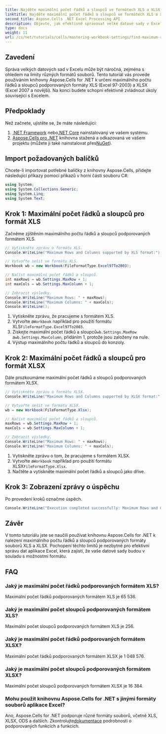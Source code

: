 ```yaml
---
title: Najděte maximální počet řádků a sloupců ve formátech XLS a XLSX
linktitle: Najděte maximální počet řádků a sloupců ve formátech XLS a XLSX
second_title: Aspose.Cells .NET Excel Processing API
description: Objevte, jak efektivně spravovat velké datové sady v Excelu pomocí knihovny Aspose.Cells for .NET. Tato příručka poskytuje podrobný přístup k identifikaci maximálního počtu řádků a sloupců podporovaných formáty souborů XLS i XLSX.
type: docs
weight: 11
url: /cs/net/tutorials/cells/mastering-workbook-settings/find-maximum-rows-and-columns/
---
```

## Zavedení

Správa velkých datových sad v Excelu může být náročná, zejména s ohledem na limity různých formátů souborů. Tento tutoriál vás provede používáním knihovny Aspose.Cells for .NET k určení maximálního počtu řádků a sloupců podporovaných formáty XLS (Excel 97-2003) a XLSX (Excel 2007 a novější). Na konci budete schopni efektivně zvládnout úkoly související s Excelem.

## Předpoklady

Než začnete, ujistěte se, že máte následující:

1. [.NET Framework](https://dotnet.microsoft.com/en-us/download) nebo[.NET Core](https://dotnet.microsoft.com/en-us/download) nainstalovaný ve vašem systému.
2. [Aspose.Cells pro .NET](https://releases.aspose.com/cells/net/) knihovna stažená a odkazovaná ve vašem projektu (můžete ji také nainstalovat přes[NuGet](https://www.nuget.org/packages/Aspose.Cells/)).

## Import požadovaných balíčků

Chcete-li importovat potřebné balíčky z knihovny Aspose.Cells, přidejte následující příkazy pomocí příkazů v horní části souboru C#:

```csharp
using System;
using System.Collections.Generic;
using System.Linq;
using System.Text;
```

## Krok 1: Maximální počet řádků a sloupců pro formát XLS

Začněme zjištěním maximálního počtu řádků a sloupců podporovaných formátem XLS.

```csharp
// Vytiskněte zprávu o formátu XLS.
Console.WriteLine("Maximum Rows and Columns supported by XLS format:");

// Vytvořte sešit ve formátu XLS.
Workbook wb = new Workbook(FileFormatType.Excel97To2003);

// Načíst maximální počet řádků a sloupců.
int maxRows = wb.Settings.MaxRow + 1;
int maxCols = wb.Settings.MaxColumn + 1;

// Zobrazit výsledky.
Console.WriteLine("Maximum Rows: " + maxRows);
Console.WriteLine("Maximum Columns: " + maxCols);
Console.WriteLine();
```

1. Vytiskněte zprávu, že pracujeme s formátem XLS.
2.  Vytvořte a`Workbook` například pro použití formátu XLS`FileFormatType.Excel97To2003`.
3.  Získejte maximální počet řádků a sloupců`wb.Settings.MaxRow` a`wb.Settings.MaxColumn`, přidáním 1, protože jsou založeny na nule.
4. Výstup maximálního počtu řádků a sloupců do konzoly.

## Krok 2: Maximální počet řádků a sloupců pro formát XLSX

Dále prozkoumáme maximální počet řádků a sloupců podporovaných formátem XLSX.

```csharp
// Vytiskněte zprávu o formátu XLSX.
Console.WriteLine("Maximum Rows and Columns supported by XLSX format:");

// Vytvořte sešit ve formátu XLSX.
wb = new Workbook(FileFormatType.Xlsx);

// Načíst maximální počet řádků a sloupců.
maxRows = wb.Settings.MaxRow + 1;
maxCols = wb.Settings.MaxColumn + 1;

// Zobrazit výsledky.
Console.WriteLine("Maximum Rows: " + maxRows);
Console.WriteLine("Maximum Columns: " + maxCols);
```

1. Vytiskněte zprávu o tom, že pracujeme s formátem XLSX.
2.  Vytvořte a`Workbook` například pro použití formátu XLSX`FileFormatType.Xlsx`.
3. Načtěte a vytiskněte maximální počet řádků a sloupců jako dříve.

## Krok 3: Zobrazení zprávy o úspěchu

Po provedení kroků označme úspěch.

```csharp
Console.WriteLine("Execution completed successfully: Maximum Rows and Columns retrieval for both formats.");
```

## Závěr

V tomto tutoriálu jste se naučili používat knihovnu Aspose.Cells for .NET k nalezení maximálního počtu řádků a sloupců podporovaných formáty souborů XLS a XLSX. Pochopení těchto limitů je nezbytné pro efektivní správu dat aplikace Excel, která zajistí, že vaše datové sady budou v souladu s možnostmi formátu.

## FAQ

### Jaký je maximální počet řádků podporovaných formátem XLS?
Maximální počet řádků podporovaných formátem XLS je 65 536.

### Jaký je maximální počet sloupců podporovaných formátem XLS?
Maximální počet sloupců podporovaných formátem XLS je 256.

### Jaký je maximální počet řádků podporovaných formátem XLSX?
Maximální počet řádků podporovaných formátem XLSX je 1 048 576.

### Jaký je maximální počet sloupců podporovaných formátem XLSX?
Maximální počet sloupců podporovaných formátem XLSX je 16 384.

### Mohu použít knihovnu Aspose.Cells for .NET s jinými formáty souborů aplikace Excel?
 Ano, Aspose.Cells for .NET podporuje různé formáty souborů, včetně XLS, XLSX, ODS a dalších. Zkontrolujte[dokumentace](https://reference.aspose.com/cells/net/) podrobnosti o podporovaných funkcích a funkcích.